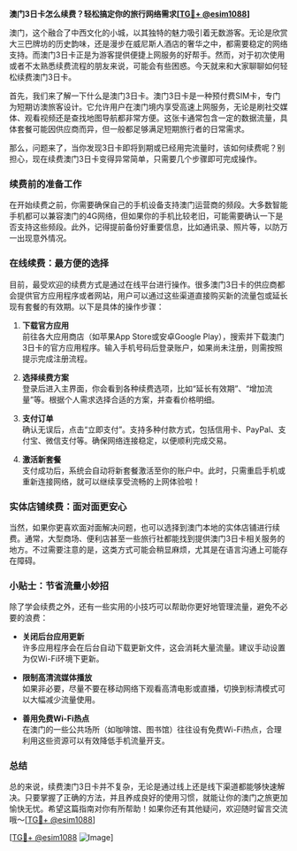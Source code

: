 **澳门3日卡怎么续费？轻松搞定你的旅行网络需求[[TG💪+ @esim1088](https://t.me/s/esim1088)]**

澳门，这个融合了中西文化的小城，以其独特的魅力吸引着无数游客。无论是欣赏大三巴牌坊的历史韵味，还是漫步在威尼斯人酒店的奢华之中，都需要稳定的网络支持。而澳门3日卡正是为游客提供便捷上网服务的好帮手。然而，对于初次使用或者不太熟悉续费流程的朋友来说，可能会有些困惑。今天就来和大家聊聊如何轻松续费澳门3日卡。

首先，我们来了解一下什么是澳门3日卡。澳门3日卡是一种预付费SIM卡，专门为短期访澳旅客设计。它允许用户在澳门境内享受高速上网服务，无论是刷社交媒体、观看视频还是查找地图导航都非常方便。这张卡通常包含一定的数据流量，具体套餐可能因供应商而异，但一般都足够满足短期旅行者的日常需求。

那么，问题来了，当你发现3日卡即将到期或已经用完流量时，该如何续费呢？别担心，现在续费澳门3日卡变得异常简单，只需要几个步骤即可完成操作。

### 续费前的准备工作

在开始续费之前，你需要确保自己的手机设备支持澳门运营商的频段。大多数智能手机都可以兼容澳门的4G网络，但如果你的手机比较老旧，可能需要确认一下是否支持这些频段。此外，记得提前备份好重要信息，比如通讯录、照片等，以防万一出现意外情况。

### 在线续费：最方便的选择

目前，最受欢迎的续费方式是通过在线平台进行操作。很多澳门3日卡的供应商都会提供官方应用程序或者网站，用户可以通过这些渠道直接购买新的流量包或延长现有套餐的有效期。以下是具体的操作步骤：

1. **下载官方应用**  
   前往各大应用商店（如苹果App Store或安卓Google Play），搜索并下载澳门3日卡的官方应用程序。输入手机号码后登录账户，如果尚未注册，则需按照提示完成注册流程。

2. **选择续费方案**  
   登录后进入主界面，你会看到各种续费选项，比如“延长有效期”、“增加流量”等。根据个人需求选择合适的方案，并查看价格明细。

3. **支付订单**  
   确认无误后，点击“立即支付”。支持多种付款方式，包括信用卡、PayPal、支付宝、微信支付等。确保网络连接稳定，以便顺利完成交易。

4. **激活新套餐**  
   支付成功后，系统会自动将新套餐激活至你的账户中。此时，只需重启手机或重新连接网络，就可以继续享受流畅的上网体验啦！

### 实体店铺续费：面对面更安心

当然，如果你更喜欢面对面解决问题，也可以选择到澳门本地的实体店铺进行续费。通常，大型商场、便利店甚至一些旅行社都能找到提供澳门3日卡相关服务的地方。不过需要注意的是，这类方式可能会稍显麻烦，尤其是在语言沟通上可能存在障碍。

### 小贴士：节省流量小妙招

除了学会续费之外，还有一些实用的小技巧可以帮助你更好地管理流量，避免不必要的浪费：

- **关闭后台应用更新**  
  许多应用程序会在后台自动下载更新文件，这会消耗大量流量。建议手动设置为仅Wi-Fi环境下更新。
  
- **限制高清流媒体播放**  
  如果非必要，尽量不要在移动网络下观看高清电影或直播，切换到标清模式可以大幅减少流量使用。

- **善用免费Wi-Fi热点**  
  在澳门的一些公共场所（如咖啡馆、图书馆）往往设有免费Wi-Fi热点，合理利用这些资源可以有效降低手机流量开支。

### 总结

总的来说，续费澳门3日卡并不复杂，无论是通过线上还是线下渠道都能够快速解决。只要掌握了正确的方法，并且养成良好的使用习惯，就能让你的澳门之旅更加愉快无忧。希望这篇指南对你有所帮助！如果你还有其他疑问，欢迎随时留言交流哦～[[TG💪+ @esim1088](https://t.me/s/esim1088)]

[[TG💪+ @esim1088](https://t.me/s/esim1088) ![Image](https://i.postimg.cc/4NQfJmqS/Snipaste-2025-05-13-00-14-12.png)]